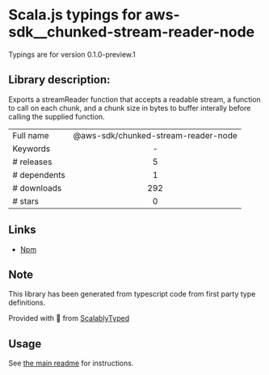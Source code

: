 
# Scala.js typings for aws-sdk__chunked-stream-reader-node

Typings are for version 0.1.0-preview.1

## Library description:
Exports a streamReader function that accepts a readable stream, a function to call on each chunk, and a chunk size in bytes to buffer interally before calling the supplied function.

|                    |                 |
| ------------------ | :-------------: |
| Full name          | @aws-sdk/chunked-stream-reader-node |
| Keywords           | - |
| # releases         | 5 |
| # dependents       | 1 |
| # downloads        | 292 |
| # stars            | 0 |

## Links
- [Npm](https://www.npmjs.com/package/%40aws-sdk%2Fchunked-stream-reader-node)
    


## Note
This library has been generated from typescript code from first party type definitions.

Provided with :purple_heart: from [ScalablyTyped](https://github.com/oyvindberg/ScalablyTyped)

## Usage
See [the main readme](../../readme.md) for instructions.


